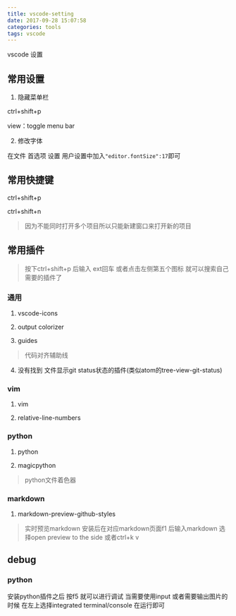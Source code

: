 ```yaml
---
title: vscode-setting
date: 2017-09-28 15:07:58
categories: tools
tags: vscode
---
```

vscode 设置
<!--more-->

## 常用设置

1. 隐藏菜单栏

ctrl+shift+p

view：toggle menu bar

2. 修改字体

在文件 首选项 设置 用户设置中加入`"editor.fontSize":17`即可

## 常用快捷键

ctrl+shift+p

ctrl+shift+n
> 因为不能同时打开多个项目所以只能新建窗口来打开新的项目

## 常用插件

> 按下ctrl+shift+p 后输入 ext回车 或者点击左侧第五个图标 就可以搜索自己需要的插件了

### 通用

1. vscode-icons

2. output colorizer

3. guides
> 代码对齐辅助线

4. 没有找到 文件显示git status状态的插件(类似atom的tree-view-git-status)

### vim

1. vim

2. relative-line-numbers

### python

1. python

2. magicpython

> python文件着色器

### markdown

1. markdown-preview-github-styles

> 实时预览markdown 安装后在对应markdown页面f1 后输入markdown 选择open preview to the side 或者ctrl+k v

## debug

### python
安装python插件之后 按f5 就可以进行调试
当需要使用input 或者需要输出图片的时候 在左上选择integrated terminal/console 在运行即可
